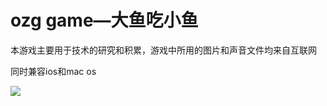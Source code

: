 ozg game—大鱼吃小鱼
================

本游戏主要用于技术的研究和积累，游戏中所用的图片和声音文件均来自互联网

同时兼容ios和mac os

![](https://raw.github.com/kyokomi/Cocos2dxSRPGQuest/master/work/screen_captiue.png)
